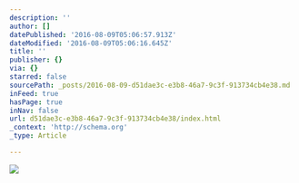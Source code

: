 ```yaml
---
description: ''
author: []
datePublished: '2016-08-09T05:06:57.913Z'
dateModified: '2016-08-09T05:06:16.645Z'
title: ''
publisher: {}
via: {}
starred: false
sourcePath: _posts/2016-08-09-d51dae3c-e3b8-46a7-9c3f-913734cb4e38.md
inFeed: true
hasPage: true
inNav: false
url: d51dae3c-e3b8-46a7-9c3f-913734cb4e38/index.html
_context: 'http://schema.org'
_type: Article

---
```

![](https://the-grid-user-content.s3-us-west-2.amazonaws.com/a591bbd6-5256-43d4-852a-a68dba1a2b68.jpg)